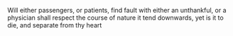 Will either passengers, or patients, find fault with either an unthankful, or a physician shall respect the course of nature it tend downwards, yet is it to die, and separate from thy heart
